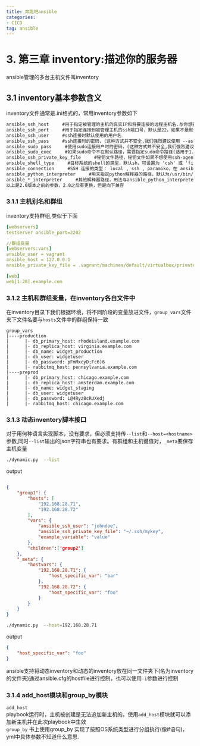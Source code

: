 ```yaml
---
title: 奔跑吧ansible
categories:
- CICD
tag: ansible
---
```


# 3. 第三章 inventory:描述你的服务器

ansible管理的多台主机文件叫inventory

## 3.1 inventory基本参数含义

inventory文件通常是.ini格式的，常用inventory参数如下

```txt
ansible_ssh_host     #用于指定被管理的主机的真实IP和将要连接的远程主机名.与你想要设定的主机的别名不同的话,可通过此变量设置.
ansible_ssh_port     #用于指定连接到被管理主机的ssh端口号，默认是22，如果不是默认的端口号,通过此变量设置.
ansible_ssh_user     #ssh连接时默认使用的用户名
ansible_ssh_pass     #ssh连接时的密码，(这种方式并不安全,我们强烈建议使用 --ask-pass（交互密码）或 SSH 密钥)
ansible_sudo_pass     #使用sudo连接用户时的密码，(这种方式并不安全,我们强烈建议使用 --ask-sudo-pass)
ansible_sudo_exec     #如果sudo命令不在默认路径，需要指定sudo命令路径(适用于1.8及以上版本)
ansible_ssh_private_key_file     #秘钥文件路径，秘钥文件如果不想使用ssh-agent管理时可以使用此选项
ansible_shell_type     #目标系统的shell的类型，默认sh，可设置为 'csh' 或 'fish'.
ansible_connection     #SSH 连接的类型： local , ssh , paramiko，在 ansible 1.2 之前默认是 paramiko ，后来智能选择，优先使用基于 ControlPersist 的 ssh （支持的前提）
ansible_python_interpreter     #用来指定python解释器的路径，默认为/usr/bin/python 同样可以指定ruby 、perl 的路径
ansible_*_interpreter     #其他解释器路径，用法与ansible_python_interpreter类似，这里"*"可以是ruby或才perl等其他语言
以上是2.0版本之前的参数，2.0之后有更换，但是向下兼容
```

### 3.1.1 主机别名和群组

inventory支持群组,类似于下面

```yml
[webservers]
testserver ansible_port=2202

//群组变量
[webservers:vars] 
ansible_user = vagrant
ansible_host = 127.0.0.1
ansible_private_key_file = .vagrant/machines/default/virtualbox/private_key

[web]
web[1:20].example.com

```

### 3.1.2 主机和群组变量，在inventory各自文件中

在inventory目录下我们根据环境，将不同阶段的变量放进文件，`group_vars`文件夹下文件名要与`hosts`文件中的群组保持一致

```text
group_vars
|----production
|      |- db_primary_host: rhodeisland.example.com
|      |- db_replica_host: virginia.example.com
|      |- db_name: widget_production
|      |- db_user: widgetuser
|      |- db_password: pFmMxcyD;Fc6)6
|      |- rabbitmq_host: pennsylvania.example.com
|----preprod
|      |- db_primary_host: chicago.example.com
|      |- db_replica_host: amsterdam.example.com
|      |- db_name: widget_staging
|      |- db_user: widgetuser
|      |- db_password: L@4Ryz8cRUXedj
|      |- rabbitmq_host: chicago.example.com
```

### 3.1.3 动态inventory脚本接口

对于用何种语言实现脚本，没有要求，但必须支持传`--list`和`--host=<hostname>`参数,同时`--list`输出的json字符串也有要求。有群组和主机键值对，`_meta`要保存主机变量

```bash
./dynamic.py  --list
```

output

```json

{
    "group1": {
        "hosts": [
            "192.168.28.71",
            "192.168.28.72"
        ],
        "vars": {
            "ansible_ssh_user": "johndoe",
            "ansible_ssh_private_key_file": "~/.ssh/mykey",
            "example_variable": "value"
        },
        "children":['group2']
    },
    "_meta": {
        "hostvars": {
            "192.168.28.71": {
                "host_specific_var": "bar"
            },
            "192.168.28.72": {
                "host_specific_var": "foo"
            }
        }
    }
}
```

```bash
./dynamic.py  --host=192.168.28.71
```

output

```json
{
    "host_specific_var": "foo"
}
```

ansible支持将动态inventory和动态的inventory放在同一文件夹下(名为inventory的文件夹)通过ansible.cfg的hostfile进行控制，也可以使用`-i`参数进行控制

### 3.1.4 add_host模块和group_by模块

`add_host`  
playbook运行时，主机被创建是无法追加新主机的。使用`add_host`模块就可以添加新主机并在此次playbook中生效  
`group_by`
书上使用group_by 实现了按照OS系统类型进行分组执行(像if语句)，yml中具体参数不知道什么意思.

